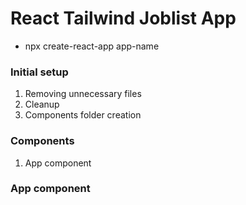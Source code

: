 # React Tailwind Joblist App

- npx create-react-app app-name

### Initial setup

1. Removing unnecessary files
2. Cleanup
3. Components folder creation

### Components

1. App component

### App component
